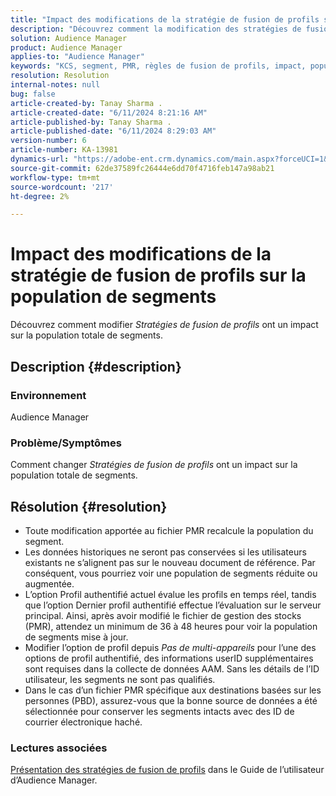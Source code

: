```yaml
---
title: "Impact des modifications de la stratégie de fusion de profils sur la population de segments"
description: "Découvrez comment la modification des stratégies de fusion de profils affecte la population totale de segments."
solution: Audience Manager
product: Audience Manager
applies-to: "Audience Manager"
keywords: "KCS, segment, PMR, règles de fusion de profils, impact, population totale, population en temps réel, population, changement"
resolution: Resolution
internal-notes: null
bug: false
article-created-by: Tanay Sharma .
article-created-date: "6/11/2024 8:21:16 AM"
article-published-by: Tanay Sharma .
article-published-date: "6/11/2024 8:29:03 AM"
version-number: 6
article-number: KA-13981
dynamics-url: "https://adobe-ent.crm.dynamics.com/main.aspx?forceUCI=1&pagetype=entityrecord&etn=knowledgearticle&id=878f9e8d-cb27-ef11-840b-6045bd0065b6"
source-git-commit: 62de37589fc26444e6dd70f4716feb147a98ab21
workflow-type: tm+mt
source-wordcount: '217'
ht-degree: 2%

---
```


# Impact des modifications de la stratégie de fusion de profils sur la population de segments


Découvrez comment modifier *Stratégies de fusion de profils* ont un impact sur la population totale de segments.

## Description {#description}


### Environnement

Audience Manager

### Problème/Symptômes

Comment changer *Stratégies de fusion de profils* ont un impact sur la population totale de segments.


## Résolution {#resolution}


- Toute modification apportée au fichier PMR recalcule la population du segment.
- Les données historiques ne seront pas conservées si les utilisateurs existants ne s’alignent pas sur le nouveau document de référence. Par conséquent, vous pourriez voir une population de segments réduite ou augmentée.
- L’option Profil authentifié actuel évalue les profils en temps réel, tandis que l’option Dernier profil authentifié effectue l’évaluation sur le serveur principal. Ainsi, après avoir modifié le fichier de gestion des stocks (PMR), attendez un minimum de 36 à 48 heures pour voir la population de segments mise à jour.
- Modifier l’option de profil depuis *Pas de multi-appareils* pour l’une des options de profil authentifié, des informations userID supplémentaires sont requises dans la collecte de données AAM. Sans les détails de l’ID utilisateur, les segments ne sont pas qualifiés.
- Dans le cas d’un fichier PMR spécifique aux destinations basées sur les personnes (PBD), assurez-vous que la bonne source de données a été sélectionnée pour conserver les segments intacts avec des ID de courrier électronique haché.




### Lectures associées

[Présentation des stratégies de fusion de profils](https://experienceleague.adobe.com/docs/audience-manager/user-guide/features/profile-merge-rules/merge-rules-overview.html) dans le Guide de l’utilisateur d’Audience Manager.
